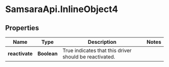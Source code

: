 # SamsaraApi.InlineObject4

## Properties
Name | Type | Description | Notes
------------ | ------------- | ------------- | -------------
**reactivate** | **Boolean** | True indicates that this driver should be reactivated. | 


